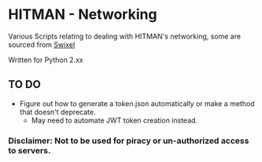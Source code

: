 # HITMAN - Networking
Various Scripts relating to dealing with HITMAN's networking, some are sourced from [Swixel](github.com/awstanley)

Written for Python 2.xx

## TO DO

* Figure out how to generate a token.json automatically or make a method that doesn't deprecate.
    * May need to automate JWT token creation instead.

### Disclaimer: Not to be used for piracy or un-authorized access to servers.
